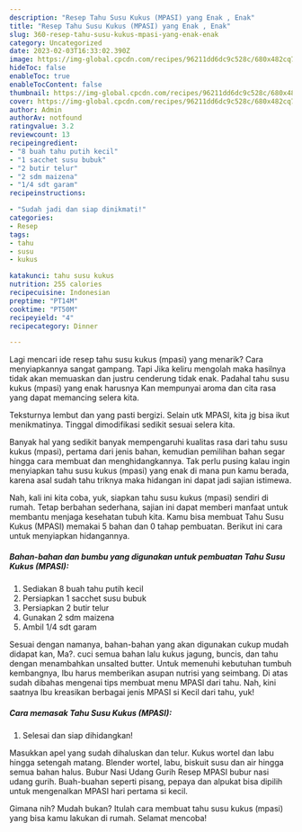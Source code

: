 ```yaml
---
description: "Resep Tahu Susu Kukus (MPASI) yang Enak , Enak"
title: "Resep Tahu Susu Kukus (MPASI) yang Enak , Enak"
slug: 360-resep-tahu-susu-kukus-mpasi-yang-enak-enak
category: Uncategorized
date: 2023-02-03T16:33:02.390Z
image: https://img-global.cpcdn.com/recipes/96211dd6dc9c528c/680x482cq70/tahu-susu-kukus-mpasi-foto-resep-utama.jpg
hideToc: false
enableToc: true
enableTocContent: false
thumbnail: https://img-global.cpcdn.com/recipes/96211dd6dc9c528c/680x482cq70/tahu-susu-kukus-mpasi-foto-resep-utama.jpg
cover: https://img-global.cpcdn.com/recipes/96211dd6dc9c528c/680x482cq70/tahu-susu-kukus-mpasi-foto-resep-utama.jpg
author: Admin
authorAv: notfound
ratingvalue: 3.2
reviewcount: 13
recipeingredient:
- "8 buah tahu putih kecil"
- "1 sacchet susu bubuk"
- "2 butir telur"
- "2 sdm maizena"
- "1/4 sdt garam"
recipeinstructions:

- "Sudah jadi dan siap dinikmati!"
categories:
- Resep
tags:
- tahu
- susu
- kukus

katakunci: tahu susu kukus 
nutrition: 255 calories
recipecuisine: Indonesian
preptime: "PT14M"
cooktime: "PT50M"
recipeyield: "4"
recipecategory: Dinner

---
```



Lagi mencari ide resep tahu susu kukus (mpasi) yang menarik? Cara menyiapkannya sangat gampang. Tapi Jika keliru mengolah maka hasilnya tidak akan memuaskan dan justru cenderung tidak enak. Padahal tahu susu kukus (mpasi) yang enak harusnya Kan mempunyai aroma dan cita rasa yang dapat memancing selera kita.


Teksturnya lembut dan yang pasti bergizi. Selain utk MPASI, kita jg bisa ikut menikmatinya. Tinggal dimodifikasi sedikit sesuai selera kita.

Banyak hal yang sedikit banyak mempengaruhi kualitas rasa dari tahu susu kukus (mpasi), pertama dari jenis bahan, kemudian pemilihan bahan segar hingga cara membuat dan menghidangkannya. Tak perlu pusing kalau ingin menyiapkan tahu susu kukus (mpasi) yang enak di mana pun kamu berada, karena asal sudah tahu triknya maka hidangan ini dapat jadi sajian istimewa.


Nah, kali ini kita coba, yuk, siapkan tahu susu kukus (mpasi) sendiri di rumah. Tetap berbahan sederhana, sajian ini dapat memberi manfaat untuk membantu menjaga kesehatan tubuh kita. Kamu bisa membuat Tahu Susu Kukus (MPASI) memakai 5 bahan dan 0 tahap pembuatan. Berikut ini cara untuk menyiapkan hidangannya.

<!--inarticleads1-->

##### Bahan-bahan dan bumbu yang digunakan untuk pembuatan Tahu Susu Kukus (MPASI):

1. Sediakan 8 buah tahu putih kecil
1. Persiapkan 1 sacchet susu bubuk
1. Persiapkan 2 butir telur
1. Gunakan 2 sdm maizena
1. Ambil 1/4 sdt garam


Sesuai dengan namanya, bahan-bahan yang akan digunakan cukup mudah didapat kan, Ma?. cuci semua bahan lalu kukus jagung, buncis, dan tahu dengan menambahkan unsalted butter. Untuk memenuhi kebutuhan tumbuh kembangnya, Ibu harus memberikan asupan nutrisi yang seimbang. Di atas sudah dibahas mengenai tips membuat menu MPASI dari tahu. Nah, kini saatnya Ibu kreasikan berbagai jenis MPASI si Kecil dari tahu, yuk! 

<!--inarticleads2-->

##### Cara memasak Tahu Susu Kukus (MPASI):


1. Selesai dan siap dihidangkan!

Masukkan apel yang sudah dihaluskan dan telur. Kukus wortel dan labu hingga setengah matang. Blender wortel, labu, biskuit susu dan air hingga semua bahan halus. Bubur Nasi Udang Gurih Resep MPASI bubur nasi udang gurih. Buah-buahan seperti pisang, pepaya dan alpukat bisa dipilih untuk mengenalkan MPASI hari pertama si kecil. 

Gimana nih? Mudah bukan? Itulah cara membuat tahu susu kukus (mpasi) yang bisa kamu lakukan di rumah. Selamat mencoba!
